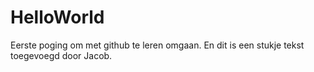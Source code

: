 # HelloWorld
Eerste poging om met github te leren omgaan.
En dit is een stukje tekst toegevoegd door Jacob.
